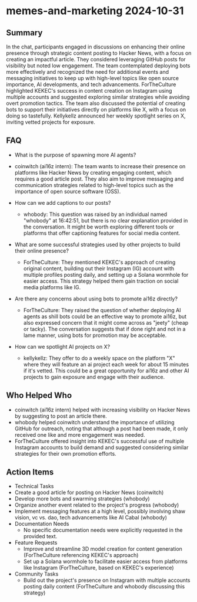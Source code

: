 # memes-and-marketing 2024-10-31

## Summary
 In the chat, participants engaged in discussions on enhancing their online presence through strategic content posting to Hacker News, with a focus on creating an impactful article. They considered leveraging GitHub posts for visibility but noted low engagement. The team contemplated deploying bots more effectively and recognized the need for additional events and messaging initiatives to keep up with high-level topics like open source importance, AI developments, and tech advancements. ForTheCulture highlighted KEKEC's success in content creation on Instagram using multiple accounts and suggested exploring similar strategies while avoiding overt promotion tactics. The team also discussed the potential of creating bots to support their initiatives directly on platforms like X, with a focus on doing so tastefully. Kellykellz announced her weekly spotlight series on X, inviting vetted projects for exposure.

## FAQ
 - What is the purpose of spawning more AI agents?
  - coinwitch (ai16z intern): The team wants to increase their presence on platforms like Hacker News by creating engaging content, which requires a good article post. They also aim to improve messaging and communication strategies related to high-level topics such as the importance of open source software (OSS).

- How can we add captions to our posts?
  - whobody: This question was raised by an individual named "whobody" at 16:42:51, but there is no clear explanation provided in the conversation. It might be worth exploring different tools or platforms that offer captioning features for social media content.

- What are some successful strategies used by other projects to build their online presence?
  - ForTheCulture: They mentioned KEKEC's approach of creating original content, building out their Instagram (IG) account with multiple profiles posting daily, and setting up a Solana wormhole for easier access. This strategy helped them gain traction on social media platforms like IG.

- Are there any concerns about using bots to promote ai16z directly?
  - ForTheCulture: They raised the question of whether deploying AI agents as shill bots could be an effective way to promote ai16z, but also expressed concern that it might come across as "jeety" (cheap or tacky). The conversation suggests that if done right and not in a lame manner, using bots for promotion may be acceptable.

- How can we spotlight AI projects on X?
  - kellykellz: They offer to do a weekly space on the platform "X" where they will feature an ai project each week for about 15 minutes if it's vetted. This could be a great opportunity for ai16z and other AI projects to gain exposure and engage with their audience.

## Who Helped Who
 - coinwitch (ai16z intern) helped with increasing visibility on Hacker News by suggesting to post an article there.
- whobody helped coinwitch understand the importance of utilizing GitHub for outreach, noting that although a post had been made, it only received one like and more engagement was needed.
- ForTheCulture offered insight into KEKEC's successful use of multiple Instagram accounts to build demand and suggested considering similar strategies for their own promotion efforts.

## Action Items
 - Technical Tasks
  - Create a good article for posting on Hacker News (coinwitch)
  - Develop more bots and swarming strategies (whobody)
  - Organize another event related to the project's progress (whobody)
  - Implement messaging features at a high level, possibly involving shaw vision, vc vs. dao, tech advancements like AI Cabal (whobody)
- Documentation Needs
  - No specific documentation needs were explicitly requested in the provided text.
- Feature Requests
  - Improve and streamline 3D model creation for content generation (ForTheCulture referencing KEKEC's approach)
  - Set up a Solana wormhole to facilitate easier access from platforms like Instagram (ForTheCulture, based on KEKEC's experience)
- Community Tasks
  - Build out the project's presence on Instagram with multiple accounts posting daily content (ForTheCulture and whobody discussing this strategy)

